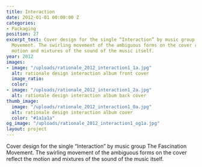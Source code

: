```yaml
---
title: Interaction
date: 2012-01-01 00:00:00 Z
categories:
- Packaging
position: 27
excerpt_text: Cover design for the single “Interaction” by music group The Fascination
  Movement. The swirling movement of the ambiguous forms on the cover reflect the
  motion and mixtures of the sound of the music itself.
year: 2012
images:
- image: "/uploads/rationale_2012_interaction1_1a.jpg"
  alt: rationale design interaction album front cover
  image_ratio: 
  color: 
- image: "/uploads/rationale_2012_interaction1_2a.jpg"
  alt: rationale design interaction album back cover
thumb_image:
  image: "/uploads/rationale_2012_interaction1_0a.jpg"
  alt: rationale design interaction album cover
  color: "#1a1a1a"
og_image: "/uploads/rationale_2012_interaction1_og1a.jpg"
layout: project
---
```


Cover design for the single “Interaction” by music group The Fascination Movement. The swirling movement of the ambiguous forms on the cover reflect the motion and mixtures of the sound of the music itself.
